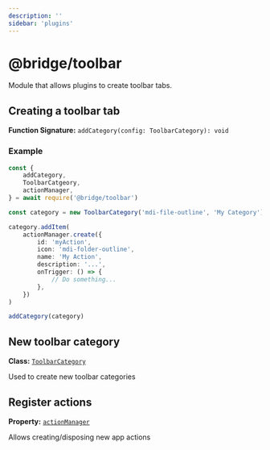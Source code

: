 ```yaml
---
description: ''
sidebar: 'plugins'
---
```


# @bridge/toolbar

Module that allows plugins to create toolbar tabs.

## Creating a toolbar tab

**Function Signature:** `addCategory(config: ToolbarCategory): void`

### Example

```typescript
const {
	addCategory,
	ToolbarCatgeory,
	actionManager,
} = await require('@bridge/toolbar')

const category = new ToolbarCategory('mdi-file-outline', 'My Category')

category.addItem(
	actionManager.create({
		id: 'myAction',
		icon: 'mdi-folder-outline',
		name: 'My Action',
		description: '...',
		onTrigger: () => {
			// Do something...
		},
	})
)

addCategory(category)
```

## New toolbar category

**Class:** [`ToolbarCategory`](https://github.com/bridge-core/editor/blob/main/src/components/Toolbar/ToolbarCategory.ts)

Used to create new toolbar categories

## Register actions

**Property:** [`actionManager`](https://github.com/bridge-core/editor/blob/main/src/components/Actions/ActionManager.ts)

Allows creating/disposing new app actions
